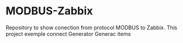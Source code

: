 # MODBUS-Zabbix
 Repository to show conection from protocol MODBUS to Zabbix. This project exemple connect Generator Generac items  
